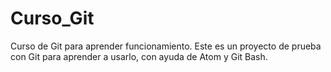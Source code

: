 # Curso_Git
Curso de Git para aprender funcionamiento.
Este es un proyecto de prueba con Git para aprender a usarlo, con ayuda de Atom y Git Bash.
